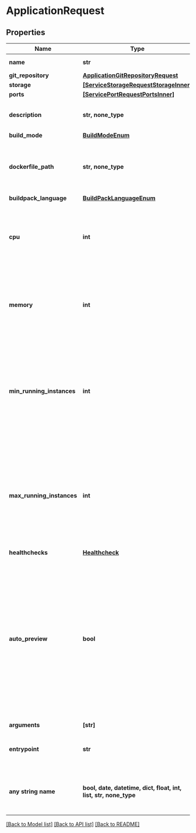 # ApplicationRequest


## Properties
Name | Type | Description | Notes
------------ | ------------- | ------------- | -------------
**name** | **str** | name is case insensitive | 
**git_repository** | [**ApplicationGitRepositoryRequest**](ApplicationGitRepositoryRequest.md) |  | 
**storage** | [**[ServiceStorageRequestStorageInner]**](ServiceStorageRequestStorageInner.md) |  | [optional] 
**ports** | [**[ServicePortRequestPortsInner]**](ServicePortRequestPortsInner.md) |  | [optional] 
**description** | **str, none_type** | give a description to this application | [optional] 
**build_mode** | [**BuildModeEnum**](BuildModeEnum.md) |  | [optional] 
**dockerfile_path** | **str, none_type** | The path of the associated Dockerfile. Only if you are using build_mode &#x3D; DOCKER | [optional] 
**buildpack_language** | [**BuildPackLanguageEnum**](BuildPackLanguageEnum.md) |  | [optional] 
**cpu** | **int** | unit is millicores (m). 1000m &#x3D; 1 cpu | [optional]  if omitted the server will use the default value of 500
**memory** | **int** | unit is MB. 1024 MB &#x3D; 1GB | [optional]  if omitted the server will use the default value of 512
**min_running_instances** | **int** | Minimum number of instances running. This resource auto-scale based on the CPU and Memory consumption. Note: 0 means that there is no application running.  | [optional]  if omitted the server will use the default value of 1
**max_running_instances** | **int** | Maximum number of instances running. This resource auto-scale based on the CPU and Memory consumption. Note: -1 means that there is no limit.  | [optional]  if omitted the server will use the default value of 1
**healthchecks** | [**Healthcheck**](Healthcheck.md) |  | [optional] 
**auto_preview** | **bool** | Specify if the environment preview option is activated or not for this application.   If activated, a preview environment will be automatically cloned at each pull request.   If not specified, it takes the value of the &#x60;auto_preview&#x60; property from the associated environment.  | [optional]  if omitted the server will use the default value of True
**arguments** | **[str]** |  | [optional] 
**entrypoint** | **str** | optional entrypoint when launching container | [optional] 
**any string name** | **bool, date, datetime, dict, float, int, list, str, none_type** | any string name can be used but the value must be the correct type | [optional]

[[Back to Model list]](../README.md#documentation-for-models) [[Back to API list]](../README.md#documentation-for-api-endpoints) [[Back to README]](../README.md)


